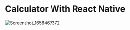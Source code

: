 # Calculator With React Native
![Screenshot_1658467372](https://user-images.githubusercontent.com/68727623/180423918-689d8ca8-db5a-424d-8315-8d756c57fe21.png)
